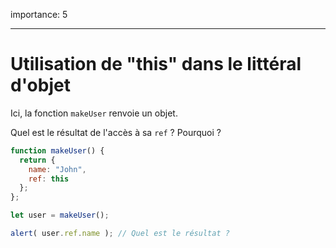 importance: 5

---

# Utilisation de "this" dans le littéral d'objet

Ici, la fonction `makeUser` renvoie un objet.

Quel est le résultat de l'accès à sa `ref` ? Pourquoi ?

```js
function makeUser() {
  return {
    name: "John",
    ref: this
  };
};

let user = makeUser();

alert( user.ref.name ); // Quel est le résultat ?
```

